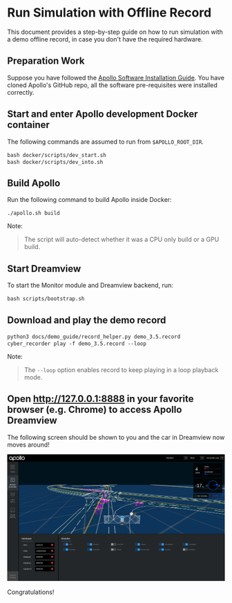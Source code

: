 # Run Simulation with Offline Record

This document provides a step-by-step guide on how to run simulation with a demo
offline record, in case you don't have the required hardware.

## Preparation Work

Suppose you have followed the
[Apollo Software Installation Guide](../../01_Installation%20Instructions/apollo_software_installation_guide.md).
You have cloned Apollo's GitHub repo, all the software pre-requisites were
installed correctly.

## Start and enter Apollo development Docker container

The following commands are assumed to run from `$APOLLO_ROOT_DIR`.

```
bash docker/scripts/dev_start.sh
bash docker/scripts/dev_into.sh
```

## Build Apollo

Run the following command to build Apollo inside Docker:

```
./apollo.sh build
```

Note:

> The script will auto-detect whether it was a CPU only build or a GPU build.

## Start Dreamview

To start the Monitor module and Dreamview
backend, run:

```
bash scripts/bootstrap.sh
```

## Download and play the demo record

```
python3 docs/demo_guide/record_helper.py demo_3.5.record
cyber_recorder play -f demo_3.5.record --loop
```

Note:

> The `--loop` option enables record to keep playing in a loop playback mode.

## Open <http://127.0.0.1:8888> in your favorite browser (e.g. Chrome) to access Apollo Dreamview

The following screen should be shown to you and the car in Dreamview now moves around!

![](images/dv_trajectory.png)

Congratulations!
